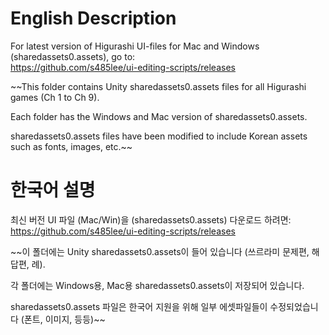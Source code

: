 # English Description 

For latest version of Higurashi UI-files for Mac and Windows (sharedassets0.assets), go to:<br /> 
https://github.com/s485lee/ui-editing-scripts/releases

~~This folder contains Unity sharedassets0.assets files for all Higurashi games (Ch 1 to Ch 9). <br /> 

Each folder has the Windows and Mac version of sharedassets0.assets.<br /> 

sharedassets0.assets files have been modified to include Korean assets such as fonts, images, etc.~~<br /> 

# 한국어 설명

최신 버전 UI 파일 (Mac/Win)을 (sharedassets0.assets) 다운로드 하려면:<br /> 
https://github.com/s485lee/ui-editing-scripts/releases

~~이 폴더에는 Unity sharedassets0.assets이 들어 있습니다 (쓰르라미 문제편, 해답편, 례).<br /> 

각 폴더에는 Windows용, Mac용 sharedassets0.assets이 저장되어 있습니다.<br /> 

sharedassets0.assets 파일은 한국어 지원을 위해 일부 에셋파일들이 수정되었습니다 (폰트, 이미지, 등등)~~




